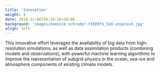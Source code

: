 ```yaml
---
title: 'Innovation'
weight: 4
date: 2018-12-06T09:29:16+10:00
background: 'images/dominik-schroder-FIKD9t5_5zQ-unsplash.jpg'
align: left
---
```


This innovative effort leverages the availability of big data from high-resolution simulations, as well as data assimilation products (combining models and observations), with powerful machine learning algorithms to improve the representation of subgrid physics in the ocean, sea-ice and atmosphere components of existing climate models.
